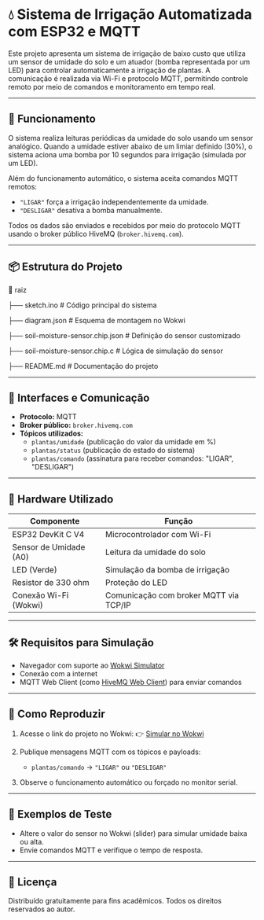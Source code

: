 # 💧 Sistema de Irrigação Automatizada com ESP32 e MQTT

Este projeto apresenta um sistema de irrigação de baixo custo que utiliza um sensor de umidade do solo e um atuador (bomba representada por um LED) para controlar automaticamente a irrigação de plantas. A comunicação é realizada via Wi-Fi e protocolo MQTT, permitindo controle remoto por meio de comandos e monitoramento em tempo real.

---

## 🔧 Funcionamento

O sistema realiza leituras periódicas da umidade do solo usando um sensor analógico. Quando a umidade estiver abaixo de um limiar definido (30%), o sistema aciona uma bomba por 10 segundos para irrigação (simulada por um LED).

Além do funcionamento automático, o sistema aceita comandos MQTT remotos:
- `"LIGAR"` força a irrigação independentemente da umidade.
- `"DESLIGAR"` desativa a bomba manualmente.

Todos os dados são enviados e recebidos por meio do protocolo MQTT usando o broker público HiveMQ (`broker.hivemq.com`).

---

## 📦 Estrutura do Projeto

📁 raiz

├── sketch.ino # Código principal do sistema

├── diagram.json # Esquema de montagem no Wokwi

├── soil-moisture-sensor.chip.json # Definição do sensor customizado

├── soil-moisture-sensor.chip.c # Lógica de simulação do sensor

├── README.md # Documentação do projeto



---

## 📡 Interfaces e Comunicação

- **Protocolo:** MQTT
- **Broker público:** `broker.hivemq.com`
- **Tópicos utilizados:**
  - `plantas/umidade` (publicação do valor da umidade em %)
  - `plantas/status` (publicação do estado do sistema)
  - `plantas/comando` (assinatura para receber comandos: "LIGAR", "DESLIGAR")

---

## 🔌 Hardware Utilizado

| Componente                | Função                                          |
|--------------------------|--------------------------------------------------|
| ESP32 DevKit C V4        | Microcontrolador com Wi-Fi                      |
| Sensor de Umidade (A0)   | Leitura da umidade do solo                      |
| LED (Verde)              | Simulação da bomba de irrigação                |
| Resistor de 330 ohm      | Proteção do LED                                 |
| Conexão Wi-Fi (Wokwi)    | Comunicação com broker MQTT via TCP/IP         |

---

## 🛠️ Requisitos para Simulação

- Navegador com suporte ao [Wokwi Simulator](https://wokwi.com/)
- Conexão com a internet
- MQTT Web Client (como [HiveMQ Web Client](https://www.hivemq.com/demos/websocket-client/)) para enviar comandos

---

## 📲 Como Reproduzir

1. Acesse o link do projeto no Wokwi:
   👉 [Simular no Wokwi](https://wokwi.com/projects/431602835355957249)

2. Publique mensagens MQTT com os tópicos e payloads:
   - `plantas/comando` → `"LIGAR"` ou `"DESLIGAR"`

3. Observe o funcionamento automático ou forçado no monitor serial.

---

## 🧪 Exemplos de Teste

- Altere o valor do sensor no Wokwi (slider) para simular umidade baixa ou alta.
- Envie comandos MQTT e verifique o tempo de resposta.

---

## 📎 Licença

Distribuído gratuitamente para fins acadêmicos. Todos os direitos reservados ao autor.

